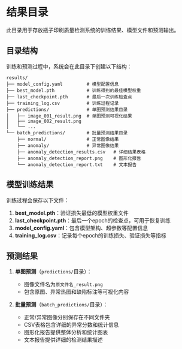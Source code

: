 # 结果目录

此目录用于存放瓶子印刷质量检测系统的训练结果、模型文件和预测输出。

## 目录结构

训练和预测过程中，系统会在此目录下创建以下结构：

```
results/
├── model_config.yaml         # 模型配置信息
├── best_model.pth            # 训练得到的最佳模型权重
├── last_checkpoint.pth       # 最后一次训练检查点
├── training_log.csv          # 训练过程记录
├── predictions/              # 单图预测结果目录
│   ├── image_001_result.png  # 单图预测可视化结果
│   ├── image_002_result.png
│   └── ...
└── batch_predictions/        # 批量预测结果目录
    ├── normal/               # 正常图像结果
    ├── anomaly/              # 异常图像结果
    ├── anomaly_detection_results.csv   # 详细结果表格
    ├── anomaly_detection_report.png    # 图形化报告
    └── anomaly_detection_report.txt    # 文本报告
```

## 模型训练结果

训练过程会保存以下文件：

1. **best_model.pth**：验证损失最低的模型权重文件
2. **last_checkpoint.pth**：最后一个epoch的检查点，可用于恢复训练
3. **model_config.yaml**：包含模型架构、超参数等配置信息
4. **training_log.csv**：记录每个epoch的训练损失、验证损失等指标

## 预测结果

1. **单图预测**（`predictions/`目录）：
   - 图像文件名为`原文件名_result.png`
   - 包含原图、异常热图和缺陷标注等可视化内容

2. **批量预测**（`batch_predictions/`目录）：
   - 正常/异常图像分别保存在不同文件夹
   - CSV表格包含详细的异常分数和统计信息
   - 图形化报告提供整体分析和统计图表
   - 文本报告提供详细的检测结果描述 